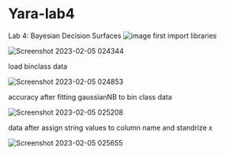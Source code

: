 # Yara-lab4
Lab 4: Bayesian Decision Surfaces
![image](https://user-images.githubusercontent.com/76847548/216795591-a1abd9ec-1674-40aa-9e7b-1edefe49c51c.png)
first import libraries

![Screenshot 2023-02-05 024344](https://user-images.githubusercontent.com/76847548/216795733-b917c22d-c618-4f82-8403-0ffdebcb3724.png)

load binclass data

![Screenshot 2023-02-05 024853](https://user-images.githubusercontent.com/76847548/216795820-7e2487a9-0abe-4b4e-a918-d1179806ff2b.png)


accuracy after fitting gaussianNB to bin class data

![Screenshot 2023-02-05 025208](https://user-images.githubusercontent.com/76847548/216795953-890b5f10-9724-4fd1-b53b-57c8e9b43bda.png)


data after assign string values to column name and standrize x


![Screenshot 2023-02-05 025655](https://user-images.githubusercontent.com/76847548/216796060-38b43980-663d-4cbb-8f16-d088cc2a601d.png)

